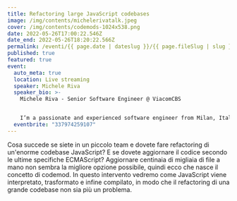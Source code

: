 ```yaml
---
title: Refactoring large JavaScript codebases
image: /img/contents/michelerivatalk.jpeg
cover: /img/contents/codemods-1024x538.png
date: 2022-05-26T17:00:22.546Z
date_end: 2022-05-26T18:20:22.566Z
permalink: /eventi/{{ page.date | dateslug }}/{{ page.fileSlug | slug }}/index.html
published: true
featured: true
event:
  auto_meta: true
  location: Live streaming
  speaker: Michele Riva
  speaker_bio: >-
    Michele Riva - Senior Software Engineer @ ViacomCBS


    I’m a passionate and experienced software engineer from Milan, Italy. I’ve been working as a software engineer for 8+ years in both product and consultancy companies, taking the best from both worlds. I’m currently working as a Senior Software Engineer at ViacomCBS, where I’m building a multi-tenant Node.js SSR/React application at the heart of our streaming websites and networks. I'm also writing a book for Packt about advanced and real-world Next.js, published in late 2021.
  eventbrite: "337974259107"
---
```

Cosa succede se siete in un piccolo team e dovete fare refactoring di un'enorme codebase JavaScript? E se dovete aggiornare il codice secondo le ultime specifiche ECMAScript? Aggiornare centinaia di migliaia di file a mano non sembra la migliore opzione possibile, quindi ecco che nasce il concetto di codemod. In questo intervento vedremo come JavaScript viene interpretato, trasformato e infine compilato, in modo che il refactoring di una grande codebase non sia più un problema.